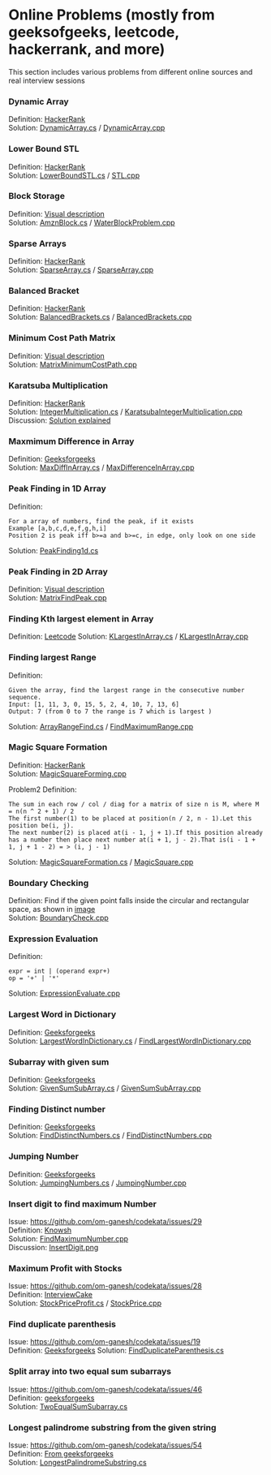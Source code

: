﻿# Online Problems (mostly from geeksofgeeks, leetcode, hackerrank, and more)
This section includes various problems from different online sources and real interview sessions

### **Dynamic Array**  
Definition: [HackerRank](https://www.hackerrank.com/challenges/dynamic-array/problem)  
Solution: [DynamicArray.cs](csharpproject/DynamicArray.cs)  / [DynamicArray.cpp](cppsolutions/DynamicArray.cpp)  

### **Lower Bound STL**
Definition: [HackerRank](https://www.hackerrank.com/challenges/cpp-lower-bound)  
Solution: [LowerBoundSTL.cs](csharpproject/LowerBoundSTL.cs)  / [STL.cpp](cppsolutions/STL.cpp)  

### **Block Storage**
Definition:  [Visual description](problems/AmznArray-WellContainerProblem.jpg)  
Solution: [AmznBlock.cs](csharpproject/AmznBlock.cs)  / [WaterBlockProblem.cpp](cppsolutions/WaterBlockProblem.cpp)  

### **Sparse Arrays**  
Definition: [HackerRank](https://www.hackerrank.com/challenges/sparse-arrays/problem)  
Solution: [SparseArray.cs](csharpproject/SparseArray.cs)  / [SparseArray.cpp](cppsolutions/SparseArray.cpp)  

### **Balanced Bracket**
Definition: [HackerRank](https://www.hackerrank.com/challenges/balanced-brackets/problem)  
Solution: [BalancedBrackets.cs](csharpproject/BalancedBrackets.cs)  / [BalancedBrackets.cpp](cppsolutions/BalancedBrackets.cpp)  

### **Minimum Cost Path Matrix**
Definition: [Visual description](problems/CodeJam-Matrix-MinimumPath.png)  
Solution: [MatrixMinimumCostPath.cpp](cppsolutions/MatrixMinimumCostPath.cpp)  

### **Karatsuba Multiplication**
Definition: [HackerRank](https://www.geeksforgeeks.org/karatsuba-algorithm-for-fast-multiplication-using-divide-and-conquer-algorithm/)  
Solution: [IntegerMultiplication.cs](csharpproject/IntegerMultiplication.cs)  / [KaratsubaIntegerMultiplication.cpp](cppsolutions/KaratsubaIntegerMultiplication.cpp)   
Discussion: [Solution explained](problems/KaratsubaMultiplicationMethod.png)  

### **Maxmimum Difference in Array**
Definition: [Geeksforgeeks](https://www.geeksforgeeks.org/maximum-difference-between-two-elements-in-an-array/)  
Solution: [MaxDiffInArray.cs](csharpproject/MaxDiffInArray.cs)  / [MaxDifferenceInArray.cpp](cppsolutions/MaxDifferenceInArray.cpp)  

### **Peak Finding in 1D Array**
Definition:   
```
For a array of numbers, find the peak, if it exists
Example [a,b,c,d,e,f,g,h,i]
Position 2 is peak iff b>=a and b>=c, in edge, only look on one side
```
Solution: [PeakFinding1d.cs](csharpproject/PeakFinding1d.cs)

### **Peak Finding in 2D Array**
Definition: [Visual description](problems/findpeak.png)  
Solution: [MatrixFindPeak.cpp](cppsolutions/MatrixFindPeak.cpp)  

### **Finding Kth largest element in Array**
Definition: [Leetcode](https://leetcode.com/problems/kth-largest-element-in-an-array/)
Solution: [KLargestInArray.cs](csharpproject/KLargestInArray.cs)  / [KLargestInArray.cpp](cppsolutions/KLargestInArray.cpp)  

### **Finding largest Range**
Definition:  
```
Given the array, find the largest range in the consecutive number sequence.  
Input: [1, 11, 3, 0, 15, 5, 2, 4, 10, 7, 13, 6]  
Output: 7 (from 0 to 7 the range is 7 which is largest ) 
```
Solution: [ArrayRangeFind.cs](csharpproject/ArrayRangeFind.cs)   / [FindMaximumRange.cpp](cppsolutions/FindMaximumRange.cpp)

### **Magic Square Formation**
Definition: [HackerRank](https://www.hackerrank.com/challenges/magic-square-forming/problem)  
Solution: [MagicSquareForming.cpp](cppsolutions/MagicSquareForming.cpp)  
  
Problem2 Definition:  
```
The sum in each row / col / diag for a matrix of size n is M, where M = n(n ^ 2 + 1) / 2
The first number(1) to be placed at position(n / 2, n - 1).Let this position be(i, j).
The next number(2) is placed at(i - 1, j + 1).If this position already has a number then place next number at(i + 1, j - 2).That is(i - 1 + 1, j + 1 - 2) = > (i, j - 1)
```
Solution: [MagicSquareFormation.cs](csharpproject/MagicSquareFormation.cs) / [MagicSquare.cpp](cppsolutions/MagicSquare.cpp)  

### **Boundary Checking**
Definition: Find if the given point falls inside the circular and rectangular space, as shown in [image](problems/boundary-check.png)  
Solution: [BoundaryCheck.cpp](cppsolutions/BoundaryCheck.cpp)  


### **Expression Evaluation**
Definition:  
```
expr = int | (operand expr+)
op = '+' | '*'
```
Solution: [ExpressionEvaluate.cpp](cppsolutions/ExpressionEvaluate.cpp)  

### **Largest Word in Dictionary**
Definition: [Geeksforgeeks](https://practice.geeksforgeeks.org/problems/find-largest-word-in-dictionary/0)  
Solution: [LargestWordInDictionary.cs](csharpproject/LargestWordInDictionary.cs) / [FindLargestWordInDictionary.cpp](cppsolutions/FindLargestWordInDictionary.cpp)  

### **Subarray with given sum**
Definition: [Geeksforgeeks](https://practice.geeksforgeeks.org/problems/subarray-with-given-sum/0)  
Solution: [GivenSumSubArray.cs](csharpproject/GivenSumSubArray.cs) / [GivenSumSubArray.cpp](cppsolutions/GivenSumSubArray.cpp)  

### **Finding Distinct number**
Definition: [Geeksforgeeks](https://practice.geeksforgeeks.org/problems/finding-the-numbers/0)  
Solution: [FindDistinctNumbers.cs](csharpproject/FindDistinctNumbers.cs) / [FindDistinctNumbers.cpp](cppsolutions/FindDistinctNumbers.cpp) 

### **Jumping Number**
Definition: [Geeksforgeeks](https://www.geeksforgeeks.org/print-all-jumping-numbers-smaller-than-or-equal-to-a-given-value/)  
Solution: [JumpingNumbers.cs](csharpproject/JumpingNumbers.cs) / [JumpingNumber.cpp](cppsolutions/JumpingNumber.cpp)  

### **Insert digit to find maximum Number**
Issue: https://github.com/om-ganesh/codekata/issues/29  
Definition: [Knowsh](https://www.knowsh.com/Notes/250501/Maximum-Possible-Value-By-Inserting-5)  
Solution: [FindMaximumNumber.cpp](cppsolutions/FindMaximumNumber.cpp)  
Discussion: [InsertDigit.png](problems/hint-getmaxinsertdigitbetweennumber.png.png)   

### **Maximum Profit with Stocks**
Issue: https://github.com/om-ganesh/codekata/issues/28  
Definition: [InterviewCake](https://www.interviewcake.com/question/python/stock-price)  
Solution: [StockPriceProfit.cs](csharpproject/StockPriceProfit.cs)  / [StockPrice.cpp](cppsolutions/StockPrice.cpp)  

### **Find duplicate parenthesis**
Issue: https://github.com/om-ganesh/codekata/issues/19  
Definition: [Geeksforgeeks](https://www.geeksforgeeks.org/find-expression-duplicate-parenthesis-not/)
Solution: [FindDuplicateParenthesis.cs](csharpproject/FindDuplicateParenthesis.cs)

### **Split array into two equal sum subarrays**
Issue: https://github.com/om-ganesh/codekata/issues/46    
Definition: [geeksforgeeks](https://www.geeksforgeeks.org/split-array-two-equal-sum-subarrays/)  
Solution: [TwoEqualSumSubarray.cs](csharpproject/TwoEqualSumSubarray.cs)   

### **Longest palindrome substring from the given string**
Issue: https://github.com/om-ganesh/codekata/issues/54    
Definition: [From geeksforgeeks](https://practice.geeksforgeeks.org/problems/longest-palindrome-in-a-string/0)  
Solution: [LongestPalindromeSubstring.cs](csharpproject/LongestPalindromeSubstring.cs) 